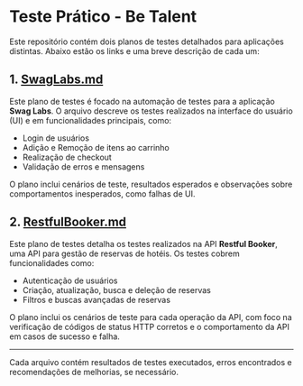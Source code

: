 # Teste Prático - Be Talent

Este repositório contém dois planos de testes detalhados para aplicações distintas. Abaixo estão os links e uma breve descrição de cada um:

## 1. [SwagLabs.md](./Resultados/SwagLabs.md)

Este plano de testes é focado na automação de testes para a aplicação **Swag Labs**. O arquivo descreve os testes realizados na interface do usuário (UI) e em funcionalidades principais, como:

- Login de usuários
- Adição e Remoção de itens ao carrinho
- Realização de checkout
- Validação de erros e mensagens

O plano inclui cenários de teste, resultados esperados e observações sobre comportamentos inesperados, como falhas de UI.

## 2. [RestfulBooker.md](./Resultados/RestfulBooker.md)

Este plano de testes detalha os testes realizados na API **Restful Booker**, uma API para gestão de reservas de hotéis. Os testes cobrem funcionalidades como:

- Autenticação de usuários
- Criação, atualização, busca e deleção de reservas
- Filtros e buscas avançadas de reservas

O plano inclui os cenários de teste para cada operação da API, com foco na verificação de códigos de status HTTP corretos e o comportamento da API em casos de sucesso e falha.

---

Cada arquivo contém resultados de testes executados, erros encontrados e recomendações de melhorias, se necessário.
